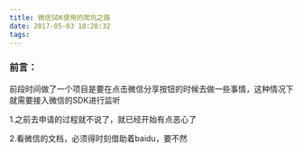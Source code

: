 ```yaml
---
title: 微信SDK使用的爬坑之路
date: 2017-05-03 10:28:32
tags:
---
```


### 前言：

前段时间做了一个项目是要在点击微信分享按钮的时候去做一些事情，这种情况下就需要接入微信的SDK进行监听

1.之前去申请的过程就不说了，就已经开始有点恶心了

2.看微信的文档，必须得时刻借助着baidu，要不然
